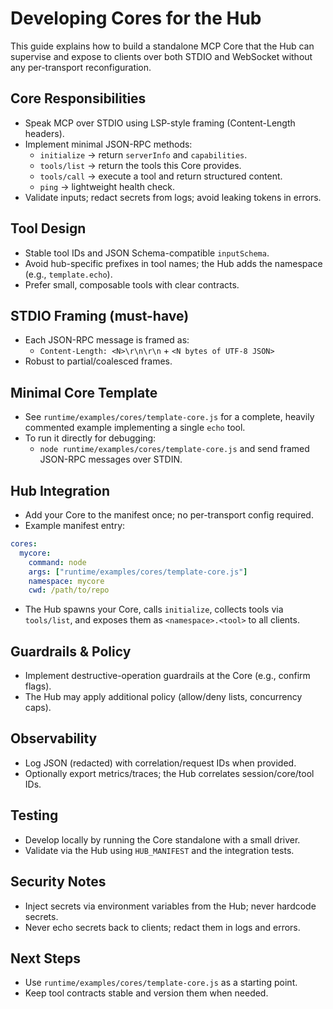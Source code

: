 # Developing Cores for the Hub

This guide explains how to build a standalone MCP Core that the Hub can supervise and expose to clients over both STDIO and WebSocket without any per-transport reconfiguration.

## Core Responsibilities
- Speak MCP over STDIO using LSP-style framing (Content-Length headers).
- Implement minimal JSON-RPC methods:
  - `initialize` → return `serverInfo` and `capabilities`.
  - `tools/list` → return the tools this Core provides.
  - `tools/call` → execute a tool and return structured content.
  - `ping` → lightweight health check.
- Validate inputs; redact secrets from logs; avoid leaking tokens in errors.

## Tool Design
- Stable tool IDs and JSON Schema-compatible `inputSchema`.
- Avoid hub-specific prefixes in tool names; the Hub adds the namespace (e.g., `template.echo`).
- Prefer small, composable tools with clear contracts.

## STDIO Framing (must-have)
- Each JSON-RPC message is framed as:
  - `Content-Length: <N>\r\n\r\n` + `<N bytes of UTF-8 JSON>`
- Robust to partial/coalesced frames.

## Minimal Core Template
- See `runtime/examples/cores/template-core.js` for a complete, heavily commented example implementing a single `echo` tool.
- To run it directly for debugging:
  - `node runtime/examples/cores/template-core.js` and send framed JSON-RPC messages over STDIN.

## Hub Integration
- Add your Core to the manifest once; no per-transport config required.
- Example manifest entry:
```yaml
cores:
  mycore:
    command: node
    args: ["runtime/examples/cores/template-core.js"]
    namespace: mycore
    cwd: /path/to/repo
```
- The Hub spawns your Core, calls `initialize`, collects tools via `tools/list`, and exposes them as `<namespace>.<tool>` to all clients.

## Guardrails & Policy
- Implement destructive-operation guardrails at the Core (e.g., confirm flags).
- The Hub may apply additional policy (allow/deny lists, concurrency caps).

## Observability
- Log JSON (redacted) with correlation/request IDs when provided.
- Optionally export metrics/traces; the Hub correlates session/core/tool IDs.

## Testing
- Develop locally by running the Core standalone with a small driver.
- Validate via the Hub using `HUB_MANIFEST` and the integration tests.

## Security Notes
- Inject secrets via environment variables from the Hub; never hardcode secrets.
- Never echo secrets back to clients; redact them in logs and errors.

## Next Steps
- Use `runtime/examples/cores/template-core.js` as a starting point.
- Keep tool contracts stable and version them when needed.

